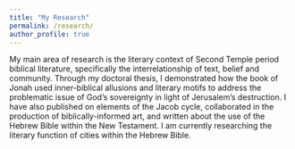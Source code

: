 ```yaml
---
title: "My Research"
permalink: /research/
author_profile: true
---
```


My main area of research is the literary context of Second Temple period biblical literature, specifically the interrelationship of text, belief and community. Through my doctoral thesis, I demonstrated how the book of Jonah used inner-biblical allusions and literary motifs to address the problematic issue of God’s sovereignty in light of Jerusalem’s destruction. I have also published on elements of the Jacob cycle, collaborated in the production of biblically-informed art, and written about the use of the Hebrew Bible within the New Testament. I am currently researching the literary function of cities within the Hebrew Bible.
